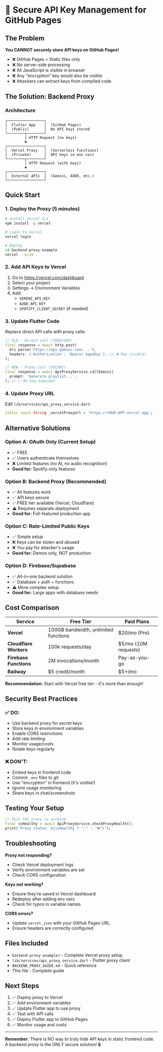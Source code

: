# 🔐 Secure API Key Management for GitHub Pages

## The Problem

**You CANNOT securely store API keys on GitHub Pages!**

- ❌ GitHub Pages = Static files only
- ❌ No server-side processing
- ❌ All JavaScript is visible in browser
- ❌ Any "encryption" key would also be visible
- ❌ Attackers can extract keys from compiled code

## The Solution: Backend Proxy

### Architecture

```
┌─────────────────┐
│  Flutter App    │  (GitHub Pages)
│  (Public)       │  No API keys stored
└────────┬────────┘
         │ HTTP Request (no keys)
         ▼
┌─────────────────┐
│  Vercel Proxy   │  (Serverless Functions)
│  (Private)      │  API keys in env vars
└────────┬────────┘
         │ HTTP Request (with keys)
         ▼
┌─────────────────┐
│  External APIs  │  (Gemini, AUDD, etc.)
└─────────────────┘
```

## Quick Start

### 1. Deploy the Proxy (5 minutes)

```bash
# Install Vercel CLI
npm install -g vercel

# Login to Vercel
vercel login

# Deploy
cd backend-proxy-example
vercel --prod
```

### 2. Add API Keys to Vercel

1. Go to https://vercel.com/dashboard
2. Select your project
3. Settings → Environment Variables
4. Add:
   - `GEMINI_API_KEY`
   - `AUDD_API_KEY`
   - `SPOTIFY_CLIENT_SECRET` (if needed)

### 3. Update Flutter Code

Replace direct API calls with proxy calls:

```dart
// OLD - Direct call (INSECURE)
final response = await http.post(
  Uri.parse('https://api.gemini.com/...'),
  headers: {'Authorization': 'Bearer $apiKey'}, // ❌ Key visible!
);

// NEW - Proxy call (SECURE)
final response = await ApiProxyService.callGemini(
  prompt: 'Generate playlist...',
); // ✅ No key exposed!
```

### 4. Update Proxy URL

Edit `lib/services/api_proxy_service.dart`:

```dart
static const String _vercelProxyUrl = 'https://YOUR-APP.vercel.app';
```

## Alternative Solutions

### Option A: OAuth Only (Current Setup)
- ✅ FREE
- ✅ Users authenticate themselves
- ❌ Limited features (no AI, no audio recognition)
- **Good for:** Spotify-only features

### Option B: Backend Proxy (Recommended)
- ✅ All features work
- ✅ API keys secure
- ✅ FREE tier available (Vercel, Cloudflare)
- ⚠️ Requires separate deployment
- **Good for:** Full-featured production app

### Option C: Rate-Limited Public Keys
- ✅ Simple setup
- ❌ Keys can be stolen and abused
- ❌ You pay for attacker's usage
- **Good for:** Demos only, NOT production

### Option D: Firebase/Supabase
- ✅ All-in-one backend solution
- ✅ Database + auth + functions
- ⚠️ More complex setup
- **Good for:** Large apps with database needs

## Cost Comparison

| Service | Free Tier | Paid Plans |
|---------|-----------|------------|
| **Vercel** | 100GB bandwidth, unlimited functions | $20/mo (Pro) |
| **Cloudflare Workers** | 100k requests/day | $5/mo (10M requests) |
| **Firebase Functions** | 2M invocations/month | Pay-as-you-go |
| **Railway** | $5 credit/month | $5+/mo |

**Recommendation:** Start with Vercel free tier - it's more than enough!

## Security Best Practices

### ✅ DO:
- Use backend proxy for secret keys
- Store keys in environment variables
- Enable CORS restrictions
- Add rate limiting
- Monitor usage/costs
- Rotate keys regularly

### ❌ DON'T:
- Embed keys in frontend code
- Commit `.env` files to git
- Use "encryption" in frontend (it's visible!)
- Ignore usage monitoring
- Share keys in chat/screenshots

## Testing Your Setup

```dart
// Test the proxy is working
final isHealthy = await ApiProxyService.checkProxyHealth();
print('Proxy status: ${isHealthy ? "✅" : "❌"}');
```

## Troubleshooting

**Proxy not responding?**
- Check Vercel deployment logs
- Verify environment variables are set
- Check CORS configuration

**Keys not working?**
- Ensure they're saved in Vercel dashboard
- Redeploy after adding env vars
- Check for typos in variable names

**CORS errors?**
- Update `vercel.json` with your GitHub Pages URL
- Ensure headers are correctly configured

## Files Included

- `backend-proxy-example/` - Complete Vercel proxy setup
- `lib/services/api_proxy_service.dart` - Flutter proxy client
- `BACKEND_PROXY_GUIDE.md` - Quick reference
- This file - Complete guide

## Next Steps

1. ✅ Deploy proxy to Vercel
2. ✅ Add environment variables
3. ✅ Update Flutter app to use proxy
4. ✅ Test with API calls
5. ✅ Deploy Flutter app to GitHub Pages
6. ✅ Monitor usage and costs

---

**Remember:** There is NO way to truly hide API keys in static frontend code. A backend proxy is the ONLY secure solution! 🔒
